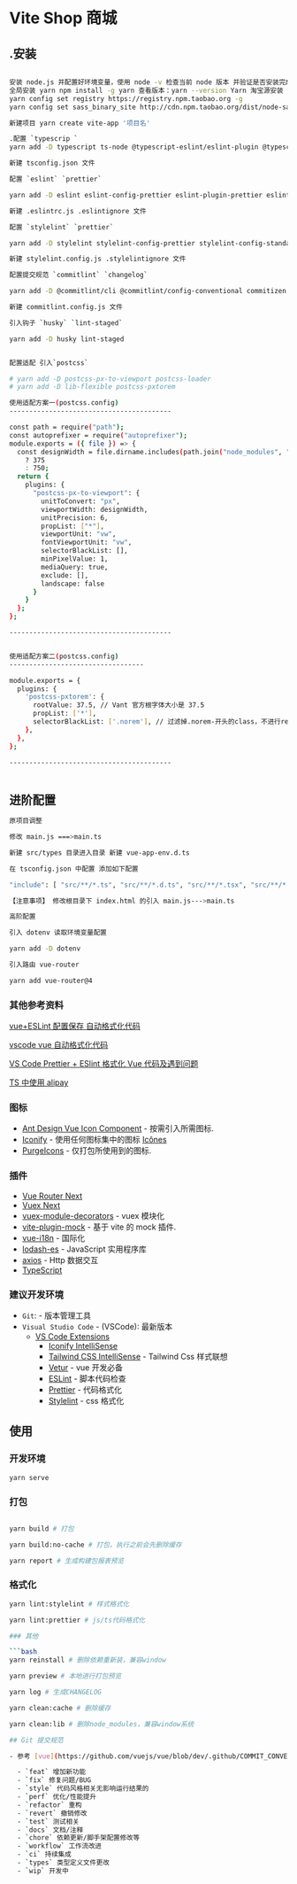 # Vite Shop 商城

## .安装

```bash

安装 node.js 并配置好环境变量，使用 node -v 检查当前 node 版本 并验证是否安装完成!
全局安装 yarn npm install -g yarn 查看版本：yarn --version Yarn 淘宝源安装
yarn config set registry https://registry.npm.taobao.org -g
yarn config set sass_binary_site http://cdn.npm.taobao.org/dist/node-sass -g

新建项目 yarn create vite-app '项目名'

.配置 `typescrip `
yarn add -D typescript ts-node @typescript-eslint/eslint-plugin @typescript-eslint/parser

新建 tsconfig.json 文件

配置 `eslint` `prettier`

yarn add -D eslint eslint-config-prettier eslint-plugin-prettier eslint-plugin-vue @typescript-eslint/eslint-plugin @typescript-eslint/parser

新建 .eslintrc.js .eslintignore 文件

配置 `stylelint` `prettier`

yarn add -D stylelint stylelint-config-prettier stylelint-config-standard stylelint-order

新建 stylelint.config.js .stylelintignore 文件

配置提交规范 `commitlint` `changelog`

yarn add -D @commitlint/cli @commitlint/config-conventional commitizen conventional-changelog-cli conventional-changelog-custom-config

新建 commitlint.config.js 文件

引入钩子 `husky` `lint-staged`

yarn add -D husky lint-staged


配置适配 引入`postcss`

# yarn add -D postcss-px-to-viewport postcss-loader
# yarn add -D lib-flexible postcss-pxtorem

使用适配方案一(postcss.config)
-----------------------------------------

const path = require("path");
const autoprefixer = require("autoprefixer");
module.exports = ({ file }) => {
  const designWidth = file.dirname.includes(path.join("node_modules", "vant"))
    ? 375
    : 750;
  return {
    plugins: {
      "postcss-px-to-viewport": {
        unitToConvert: "px",
        viewportWidth: designWidth,
        unitPrecision: 6,
        propList: ["*"],
        viewportUnit: "vw",
        fontViewportUnit: "vw",
        selectorBlackList: [],
        minPixelValue: 1,
        mediaQuery: true,
        exclude: [],
        landscape: false
      }
    }
  };
};

-----------------------------------------


使用适配方案二(postcss.config)
----------------------------------

module.exports = {
  plugins: {
    'postcss-pxtorem': {
      rootValue: 37.5, // Vant 官方根字体大小是 37.5
      propList: ['*'],
      selectorBlackList: ['.norem'], // 过滤掉.norem-开头的class，不进行rem转换
    },
  },
};

-----------------------------------------



```

## 进阶配置

```bash
原项目调整

修改 main.js ===>main.ts

新建 src/types 目录进入目录 新建 vue-app-env.d.ts

在 tsconfig.json 中配置 添加如下配置

"include": [ "src/**/*.ts", "src/**/*.d.ts", "src/**/*.tsx", "src/**/*.vue" ]

【注意事项】 修改根目录下 index.html 的引入 main.js--->main.ts

高阶配置

引入 dotenv 读取环境变量配置

yarn add -D dotenv

引入路由 vue-router

yarn add vue-router@4

```

### 其他参考资料

[vue+ESLint 配置保存 自动格式化代码](https://www.jb51.net/article/182913.htm)

[vscode vue 自动格式化代码](https://www.cnblogs.com/adjk/p/11428669.html)

[VS Code Prettier + ESlint 格式化 Vue 代码及遇到问题](https://zhuanlan.zhihu.com/p/64627216?from_voters_page=true)

[TS 中使用 alipay](https://github.com/nealyip/alipayjsbridge-type/blob/master/index.d.ts)

### 图标

- [Ant Design Vue Icon Component](https://2x.antdv.com/components/icon-cn/) - 按需引入所需图标.
- [Iconify](https://iconify.design) - 使用任何图标集中的图标 [Icônes](https://icones.netlify.app/)
- [PurgeIcons](https://github.com/antfu/purge-icons) - 仅打包所使用到的图标.

### 插件

- [Vue Router Next](https://github.com/vuejs/vue-router-next)
- [Vuex Next](https://github.com/vuejs/vuex)
- [vuex-module-decorators](https://github.com/championswimmer/vuex-module-decorators) - vuex 模块化
- [vite-plugin-mock](https://github.com/anncwb/vite-plugin-mock) - 基于 vite 的 mock 插件.
- [vue-i18n](https://github.com/intlify/vue-i18n-next) - 国际化
- [lodash-es](https://github.com/lodash/lodash) - JavaScript 实用程序库
- [axios](https://github.com/axios/axios) - Http 数据交互
- [TypeScript](https://www.typescriptlang.org/)

### 建议开发环境

- `Git`: - 版本管理工具
- `Visual Studio Code` - (VSCode): 最新版本
  - [VS Code Extensions](./.vscode/extensions.json)
    - [Iconify IntelliSense](https://marketplace.visualstudio.com/items?itemName=antfu.iconify)
    - [Tailwind CSS IntelliSense](https://marketplace.visualstudio.com/items?itemName=bradlc.vscode-tailwindcss) - Tailwind Css 样式联想
    - [Vetur](https://marketplace.visualstudio.com/items?itemName=octref.vetur) - vue 开发必备
    - [ESLint](https://marketplace.visualstudio.com/items?itemName=dbaeumer.vscode-eslint) - 脚本代码检查
    - [Prettier](https://marketplace.visualstudio.com/items?itemName=esbenp.prettier-vscode) - 代码格式化
    - [Stylelint](https://marketplace.visualstudio.com/items?itemName=stylelint.vscode-stylelint) - css 格式化

## 使用

### 开发环境

```bash
yarn serve
```

### 打包

```bash

yarn build # 打包

yarn build:no-cache # 打包，执行之前会先删除缓存

yarn report # 生成构建包报表预览
```

### 格式化

````bash
yarn lint:stylelint # 样式格式化

yarn lint:prettier # js/ts代码格式化

### 其他

```bash
yarn reinstall # 删除依赖重新装，兼容window

yarn preview # 本地进行打包预览

yarn log # 生成CHANGELOG

yarn clean:cache # 删除缓存

yarn clean:lib # 删除node_modules，兼容window系统

## Git 提交规范

- 参考 [vue](https://github.com/vuejs/vue/blob/dev/.github/COMMIT_CONVENTION.md) 规范 ([Angular](https://github.com/conventional-changelog/conventional-changelog/tree/master/packages/conventional-changelog-angular))

  - `feat` 增加新功能
  - `fix` 修复问题/BUG
  - `style` 代码风格相关无影响运行结果的
  - `perf` 优化/性能提升
  - `refactor` 重构
  - `revert` 撤销修改
  - `test` 测试相关
  - `docs` 文档/注释
  - `chore` 依赖更新/脚手架配置修改等
  - `workflow` 工作流改进
  - `ci` 持续集成
  - `types` 类型定义文件更改
  - `wip` 开发中
````
